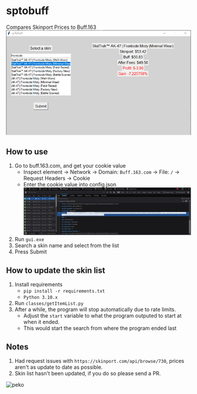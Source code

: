 # sptobuff
Compares Skinport Prices to Buff.163
![program](/images/sptobuff.png) 

## How to use
1. Go to buff.163.com, and get your cookie value
    - Inspect element -> Network -> Domain: `Buff.163.com` -> File:  `/` -> Request Headers -> Cookie
    - Enter the cookie value into config.json
![network](/images/network.png) 
2. Run `gui.exe`
3. Search a skin name and select from the list
4. Press Submit

## How to update the skin list
1. Install requirements
    - `pip install -r requirements.txt`
    - `Python 3.10.x`
2. Run `classes/getItemList.py`
3. After a while, the program will stop automatically due to rate limits.
    - Adjust the `start` variable to what the program outputed to start at when it ended.
    - This would start the search from where the program ended last

## Notes
1. Had request issues with `https://skinport.com/api/browse/730`, prices aren't as update to date as possible.
2. Skin list hasn't been updated, if you do so please send a PR.


![peko](https://c.tenor.com/yCXF2YPIXtwAAAAC/pekora-animeh.gif)
